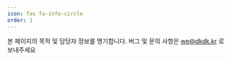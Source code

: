```yaml
---
icon: fas fa-info-circle
order: 1
---
```


본 페이지의 목적 및 담당자 정보를 명기합니다.
버그 및 문의 사항은 we@dkdk.kr 로 보내주세요


